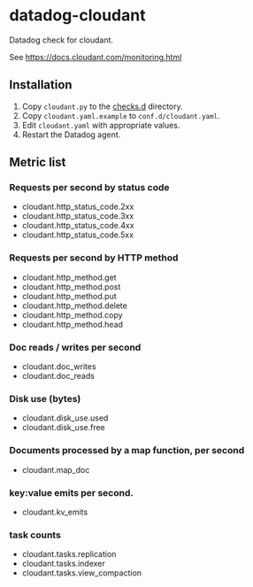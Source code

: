 # datadog-cloudant
Datadog check for cloudant.

See https://docs.cloudant.com/monitoring.html

## Installation

1. Copy `cloudant.py` to the [checks.d](http://docs.datadoghq.com/guides/agent_checks/#directory) directory.
2. Copy `cloudant.yaml.example` to `conf.d/cloudant.yaml`.
3. Edit `cloudant.yaml` with appropriate values.
4. Restart the Datadog agent.

## Metric list

### Requests per second by status code
- cloudant.http_status_code.2xx
- cloudant.http_status_code.3xx
- cloudant.http_status_code.4xx
- cloudant.http_status_code.5xx

### Requests per second by HTTP method
- cloudant.http_method.get
- cloudant.http_method.post
- cloudant.http_method.put
- cloudant.http_method.delete
- cloudant.http_method.copy
- cloudant.http_method.head

### Doc reads / writes per second
- cloudant.doc_writes
- cloudant.doc_reads

### Disk use (bytes)
- cloudant.disk_use.used
- cloudant.disk_use.free

### Documents processed by a map function, per second
- cloudant.map_doc

### key:value emits per second.
- cloudant.kv_emits

### task counts
- cloudant.tasks.replication
- cloudant.tasks.indexer
- cloudant.tasks.view_compaction
